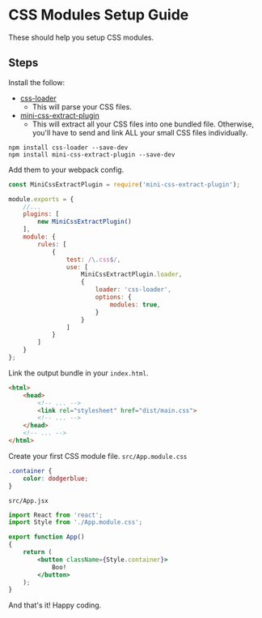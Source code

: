 # CSS Modules Setup Guide
These should help you setup CSS modules.

## Steps
Install the follow:
- [css-loader](https://webpack.js.org/loaders/css-loader/)
    - This will parse your CSS files.
- [mini-css-extract-plugin](https://webpack.js.org/plugins/mini-css-extract-plugin/)
    - This will extract all your CSS files into one bundled file. Otherwise, you'll have to send and link ALL your small CSS files individually.
```
npm install css-loader --save-dev
npm install mini-css-extract-plugin --save-dev
```

Add them to your webpack config.
```js
const MiniCssExtractPlugin = require('mini-css-extract-plugin');

module.exports = {
    //...
    plugins: [
        new MiniCssExtractPlugin()
    ],
    module: {
        rules: [
            {
                test: /\.css$/,
                use: [
                    MiniCssExtractPlugin.loader,
                    {
                        loader: 'css-loader',
                        options: {
                            modules: true,
                        }
                    }
                ]
            }
        ]
    }
};
```

Link the output bundle in your `index.html`.
```html
<html>
    <head>
        <!-- ... -->
        <link rel="stylesheet" href="dist/main.css">
        <!-- ... -->
    </head>
    <!-- ... -->
</html>
```

Create your first CSS module file.
`src/App.module.css`
```css
.container {
    color: dodgerblue;
}
```

`src/App.jsx`
```jsx
import React from 'react';
import Style from './App.module.css';

export function App()
{
    return (
        <button className={Style.container}>
            Boo!
        </button>
    );
}
```

And that's it! Happy coding.
